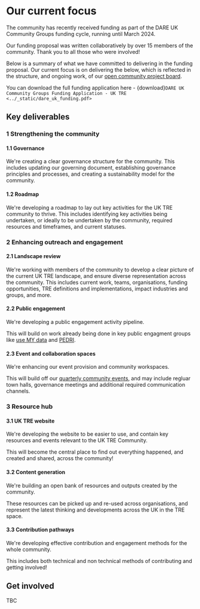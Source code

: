 # Our current focus

The community has recently received funding as part of the DARE UK Community Groups funding cycle, running until March 2024.

Our funding proposal was written collaboratively by over 15 members of the community. Thank you to all those who were involved!

Below is a summary of what we have committed to delivering in the funding proposal.
Our current focus is on delivering the below, which is reflected in the structure, and ongoing work, of our [open community project board](https://github.com/orgs/uk-tre/projects/1/views/1).

You can download the full funding application here - {download}`DARE UK Community Groups Funding Application - UK TRE <../_static/dare_uk_funding.pdf>`

## Key deliverables

### 1 Strengthening the community

#### 1.1 Governance

We're creating a clear governance structure for the community.
This includes updating our governing document, establishing governance principles and processes, and creating a sustainability model for the community.

#### 1.2 Roadmap

We're developing a roadmap to lay out key activities for the UK TRE community to thrive.
This includes identifying key activities being undertaken, or ideally to be undertaken by the community, required resources and timeframes, and current statuses.

### 2 Enhancing outreach and engagement

#### 2.1 Landscape review

We're working with members of the community to develop a clear picture of the current UK TRE landscape, and ensure diverse representation across the community.
This includes current work, teams, organisations, funding opportunities, TRE definitions and implementations, impact industries and groups, and more.

#### 2.2 Public engagement

We're developing a public engagement activity pipeline.

This will build on work already being done in key public engagment groups like [use MY data](https://www.usemydata.org/) and [PEDRI](https://www.pedri.org.uk/).

#### 2.3 Event and collaboration spaces

We're enhancing our event provision and community workspaces.

This will build off our [quarterly community events](../events/index.md), and may include regluar town halls, governance meetings and additional required communication channels.

### 3 Resource hub

#### 3.1 UK TRE website

We're developing the website to be easier to use, and contain key resources and events relevant to the UK TRE Community.

This will become the central place to find out everything happened, and created and shared, across the community!

#### 3.2 Content generation

We're building an open bank of resources and outputs created by the community.

These resources can be picked up and re-used across organisations, and represent the latest thinking and developments across the UK in the TRE space.

#### 3.3 Contribution pathways

We're developing effective contribution and engagement methods for the whole community.

This includes both technical and non technical methods of contributing and getting involved!

## Get involved

TBC
